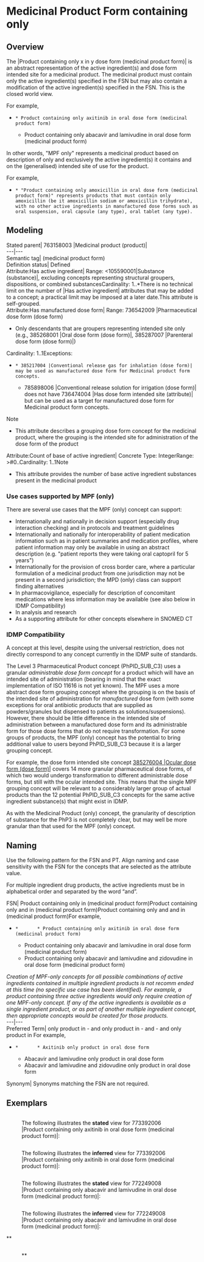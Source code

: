 # Medicinal Product Form containing only

## Overview

The |Product containing only x in y dose form (medicinal product form)| is an abstract representation of the active ingredient(s) and dose form intended site for a medicinal product. The medicinal product must contain only the active ingredient(s) specified in the FSN but may also contain a modification of the active ingredient(s) specified in the FSN. This is the closed world view. 

For example,

  *     * Product containing only axitinib in oral dose form (medicinal product form)
    * Product containing only abacavir and lamivudine in oral dose form (medicinal product form)

In other words, "MPF only" represents a medicinal product based on description of only and exclusively the active ingredient(s) it contains and on the (generalised) intended site of use for the product.

For example,

  *     * "Product containing only amoxicillin in oral dose form (medicinal product form)" represents products that must contain only amoxicillin (be it amoxicillin sodium or amoxicillin trihydrate), with no other active ingredients in manufactured dose forms such as oral suspension, oral capsule (any type), oral tablet (any type). 

## Modeling

Stated parent| 763158003 |Medicinal product (product)|  
---|---  
Semantic tag| (medicinal product form)  
Definition status| Defined  
Attribute:Has active ingredient| Range: <105590001|Substance (substance)|, excluding concepts representing structural groupers, dispositions, or combined substancesCardinality: 1..*There is no technical limit on the number of |Has active ingredient| attributes that may be added to a concept; a practical limit may be imposed at a later date.This attribute is self-grouped.  
Attribute:Has manufactured dose form| Range: 736542009 |Pharmaceutical dose form (dose form)

  * Only descendants that are groupers representing intended site only (e.g., 385268001 |Oral dose form (dose form)|, 385287007 |Parenteral dose form (dose form)|)

Cardinality: 1..1Exceptions: 

  *     * 385217004 |Conventional release gas for inhalation (dose form)| may be used as manufactured dose form for Medicinal product form concepts.
    * 785898006 |Conventional release solution for irrigation (dose form)| does not have 736474004 |Has dose form intended site (attribute)| but can be used as a target for manufactured dose form for Medicinal product form concepts.

Note

  * This attribute describes a grouping dose form concept for the medicinal product, where the grouping is the intended site for administration of the dose form of the product

  
Attribute:Count of base of active ingredient| Concrete Type: IntegerRange: >#0..Cardinality: 1..1Note

  * This attribute provides the number of base active ingredient substances present in the medicinal product

  
  
### **Use cases supported by MPF (only)**

There are several use cases that the MPF (only) concept can support:

  * Internationally and nationally in decision support (especially drug interaction checking) and in protocols and treatment guidelines
  * Internationally and nationally for interoperability of patient medication information such as in patient summaries and medication profiles, where patient information may only be available in using an abstract description (e.g. "patient reports they were taking oral captopril for 5 years")
  * Internationally for the provision of cross border care, where a particular formulation of a medicinal product from one jurisdiction may not be present in a second jurisdiction; the MPD (only) class can support finding alternatives
  * In pharmacovigilance, especially for description of concomitant medications where less information may be available (see also below in IDMP Compatibility)
  * In analysis and research
  * As a supporting attribute for other concepts elsewhere in SNOMED CT

### **IDMP Compatibility**

A concept at this level, despite using the universal restriction, does not directly correspond to any concept currently in the IDMP suite of standards.

The Level 3 Pharmaceutical Product concept (PhPID_SUB_C3) uses a granular  _administrable dose form concept_ for a product which will have an intended site of administration (bearing in mind that the exact implementation of ISO 11616 is not yet known). The MPF uses a more abstract dose form grouping concept where the grouping is on the basis of the intended site of administration for  _manufactured_ dose form (with some exceptions for oral antibiotic products that are supplied as powders/granules but dispensed to patients as solutions/suspensions). However, there should be little difference in the intended site of administration between a manufactured dose form and its administrable form for those dose forms that do not require transformation. For some groups of products, the MPF (only) concept has the potential to bring additional value to users beyond PhPID_SUB_C3 because it is a larger grouping concept.

For example, the dose form intended site concept  [385276004 |Ocular dose form (dose form)|](http://snomed.info/id/385276004) covers 14 more granular pharmaceutical dose forms, of which two would undergo transformation to different administrable dose forms, but still with the ocular intended site. This means that the single MPF grouping concept will be relevant to a considerably larger group of actual products than the 12 potential PhPID_SUB_C3 concepts for the same active ingredient substance(s) that might exist in IDMP.

As with the Medicinal Product (only) concept, the granularity of description of substance for the PhP3 is not completely clear, but may well be more granular than that used for the MPF (only) concept. 

## Naming

Use the following pattern for the FSN and PT. Align naming and case sensitivity with the FSN for the concepts that are selected as the attribute value. 

For multiple ingredient drug products, the active ingredients must be in alphabetical order and separated by the word “and”.

FSN| Product containing only <Active ingredient FSN> in <Manufactured dose form FSN> (medicinal product form)Product containing only <Active ingredient FSN> and <Active ingredient> in <Manufactured dose form FSN>(medicinal product form)Product containing only <Active ingredient FSN> and <Active ingredient FSN> and <Active ingredient FSN> in <Manufactured dose form FSN> (medicinal product form)For example,

  *     *       * Product containing only axitinib in oral dose form (medicinal product form)
      * Product containing only abacavir and lamivudine in oral dose form (medicinal product form)
      * Product containing only abacavir and lamivudine and zidovudine in oral dose form (medicinal product form)

_Creation of MPF-only concepts for all possible combinations of active ingredients contained in multiple ingredient products is not recomm ended at this time (no specific use case has been identified). For example, a product containing three active ingredients would only require creation of one MPF-only concept. If any of the active ingredients is available as a single ingredient product, or as part of another multiple ingredient concept, then appropriate concepts would be created for those products._  
---|---  
Preferred Term| <Active ingredient PT> only product in <Manufactured dose form PT><Active ingredient PT>\- and <Active ingredient PT> only product in <Manufactured dose form PT><Active ingredient PT>\- and <Active ingredient PT>\- and <Active ingredient PT> only product in <Manufactured dose form PT>For example,

  *     *       * Axitinib only product in oral dose form
      * Abacavir and lamivudine only product in oral dose form
      * Abacavir and lamivudine and zidovudine only product in oral dose form

  
Synonym| Synonyms matching the FSN are not required.  
  
## Exemplars

<figure><img src="images/303923316.png" alt="" title=""><figcaption><p>The following illustrates the <strong>stated</strong> view for 773392006 |Product containing only axitinib in oral dose form (medicinal product form)|:</p></figcaption></figure>

  

<figure><img src="images/174690847.png" alt="" title=""><figcaption><p>The following illustrates the <strong>inferred</strong> view for 773392006 |Product containing only axitinib in oral dose form (medicinal product form)|:</p></figcaption></figure>

  

<figure><img src="images/174690846.png" alt="" title=""><figcaption><p>The following illustrates the <strong>stated</strong> view for 772249008 |Product containing only abacavir and lamivudine in oral dose form (medicinal product form)|:</p></figcaption></figure>

  

<figure><img src="images/174690845.png" alt="" title=""><figcaption><p>The following illustrates the <strong>inferred</strong> view for 772249008 |Product containing only abacavir and lamivudine in oral dose form (medicinal product form)|:</p></figcaption></figure>

  

**

<figure><img src="images/174690844.png" alt="" title=""><figcaption><p>**</p></figcaption></figure>

  
